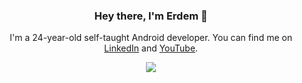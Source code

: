 <h3 align="center">Hey there, I'm Erdem 👋</h3>
<p align="center">
  I'm a 24-year-old self-taught Android developer. You can find me on <a href="https://www.linkedin.com/in/erdemkalyoncu" target=”_blank”>LinkedIn</a> and <a href="https://www.youtube.com/channel/UC7-vb1QhYrs4pnBQPAFKdXA" target=”_blank”>YouTube</a>.
</p>
<p align="center">
  <a href="https://skillicons.dev">
    <img src="https://skillicons.dev/icons?i=androidstudio,kotlin,flutter,dart,figma,firebase" />
  </a>
</p>
